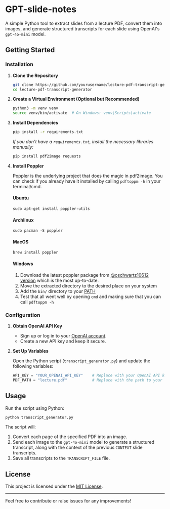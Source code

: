 # GPT-slide-notes

A simple Python tool to extract slides from a lecture PDF, convert them into images, and generate structured transcripts for each slide using OpenAI's `gpt-4o-mini` model.

## Getting Started

### Installation

1. **Clone the Repository**

   ```bash
   git clone https://github.com/yourusername/lecture-pdf-transcript-generator.git
   cd lecture-pdf-transcript-generator
   ```

2. **Create a Virtual Environment (Optional but Recommended)**

   ```bash
   python3 -m venv venv
   source venv/bin/activate  # On Windows: venv\Scripts\activate
   ```

3. **Install Dependencies**

   ```bash
   pip install -r requirements.txt
   ```

   *If you don't have a `requirements.txt`, install the necessary libraries manually:*

   ```bash
   pip install pdf2image requests
   ```

4. **Install Poppler**

    Poppler is the underlying project that does the magic in pdf2image. You can check if you already have it installed by calling `pdftoppm -h` in your terminal/cmd.

    #### Ubuntu

    `sudo apt-get install poppler-utils`

    #### Archlinux

    `sudo pacman -S poppler`

    #### MacOS

    `brew install poppler`

    #### Windows

    1. Download the latest poppler package from [@oschwartz10612 version](https://github.com/oschwartz10612/poppler-windows/releases/) which is the most up-to-date.
    2. Move the extracted directory to the desired place on your system
    3. Add the `bin/` directory to your [PATH](https://www.architectryan.com/2018/03/17/add-to-the-path-on-windows-10/)
    4. Test that all went well by opening `cmd` and making sure that you can call `pdftoppm -h`

### Configuration

1. **Obtain OpenAI API Key**

   - Sign up or log in to your [OpenAI account](https://platform.openai.com/account).
   - Create a new API key and keep it secure.

2. **Set Up Variables**

   Open the Python script (`transcript_generator.py`) and update the following variables:

   ```python
   API_KEY = "YOUR_OPENAI_API_KEY"    # Replace with your OpenAI API key
   PDF_PATH = "lecture.pdf"           # Replace with the path to your lecture PDF
   ```

## Usage

Run the script using Python:

```bash
python transcript_generator.py
```

The script will:

1. Convert each page of the specified PDF into an image.
2. Send each image to the `gpt-4o-mini` model to generate a structured transcript, along with the context of the previous `CONTEXT` slide transcripts.
3. Save all transcripts to the `TRANSCRIPT_FILE` file.

## License

This project is licensed under the [MIT License](LICENSE).

---

Feel free to contribute or raise issues for any improvements!